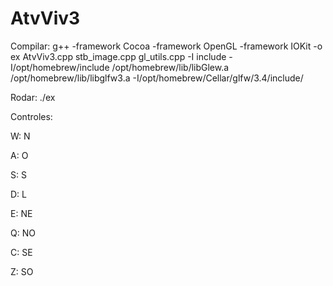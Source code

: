 # AtvViv3

Compilar:  g++ -framework Cocoa -framework OpenGL -framework IOKit -o ex AtvViv3.cpp  stb_image.cpp gl_utils.cpp -I include -I/opt/homebrew/include /opt/homebrew/lib/libGlew.a /opt/homebrew/lib/libglfw3.a -I/opt/homebrew/Cellar/glfw/3.4/include/

Rodar: ./ex

Controles:

W: N

A: O

S: S

D: L

E: NE

Q: NO

C: SE

Z: SO
